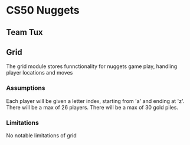 # CS50 Nuggets
## Team Tux  
## Grid

The grid module stores funnctionality for nuggets game play, handling player locations and moves

### Assumptions

Each player will be given a letter index, starting from 'a' and ending at 'z'.
There will be a max of 26 players.
There will be a max of 30 gold piles.

### Limitations

No notable limitations of grid
